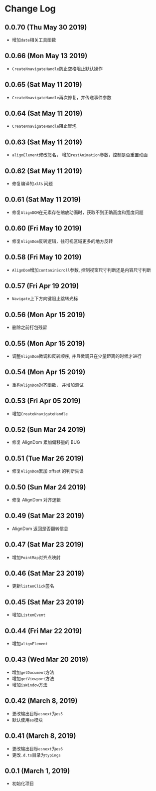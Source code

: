 # Change Log

## 0.0.70 (Thu May 30 2019)

-   增加`date`相关工具函数

## 0.0.66 (Mon May 13 2019)

-   `CreateNnavigateHandle`防止空格阻止默认操作

## 0.0.65 (Sat May 11 2019)

-   `CreateNnavigateHandle`再次修复，并传递事件参数

## 0.0.64 (Sat May 11 2019)

-   `CreateNnavigateHandle`阻止冒泡

## 0.0.63 (Sat May 11 2019)

-   `alignElement`修改签名， 增加`restAnimation`参数，控制是否重置动画

## 0.0.62 (Sat May 11 2019)

-   修复编译的.d.ts 问题

## 0.0.61 (Sat May 11 2019)

-   修复`AlignDOM`在元素存在缩放动画时，获取不到正确高度和宽度问题

## 0.0.60 (Fri May 10 2019)

-   修复`AlignDom`反转逻辑，往可视区域更多的地方反转

## 0.0.58 (Fri May 10 2019)

-   `AlignDom`增加`contaninScroll`参数, 控制视窗尺寸判断还是内容尺寸判断

## 0.0.57 (Fri Apr 19 2019)

-   `Navigate`上下方向键阻止跳转光标

## 0.0.56 (Mon Apr 15 2019)

-   删除之前打包残留

## 0.0.55 (Mon Apr 15 2019)

-   调整`AlignDom`微调和反转顺序, 并且微调只在少量距离的时候才进行

## 0.0.54 (Mon Apr 15 2019)

-   重构`AlignDom`对齐函数， 并增加测试

## 0.0.53 (Fri Apr 05 2019)

-   增加`CreateNnavigateHandle`

## 0.0.52 (Sun Mar 24 2019)

-   修复 AlignDom 累加偏移量的 BUG

## 0.0.51 (Tue Mar 26 2019)

-   修复`AlignDom`累加 offset 的判断失误

## 0.0.50 (Sun Mar 24 2019)

-   修复 AlignDom 对齐逻辑

## 0.0.49 (Sat Mar 23 2019)

-   AlignDom 返回是否翻转信息

## 0.0.47 (Sat Mar 23 2019)

-   增加`PointMap`对齐点映射

## 0.0.46 (Sat Mar 23 2019)

-   更新`listenClick`签名

## 0.0.45 (Sat Mar 23 2019)

-   增加`ListenEvent`

## 0.0.44 (Fri Mar 22 2019)

-   增加`alignElement`

## 0.0.43 (Wed Mar 20 2019)

-   增加`getDocument`方法
-   增加`getViewport`方法
-   增加`isWindow`方法

## 0.0.42 (March 8, 2019)

-   更改输出目标`esnext`为`es5`
-   默认使用`es`模块

## 0.0.41 (March 8, 2019)

-   更改输出目标`esnext`为`es6`
-   更改`.d.ts`目录为`typings`

## 0.0.1 (March 1, 2019)

-   初始化项目
